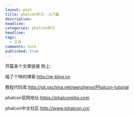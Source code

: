 ```yaml
---
layout: post  
title: phalcon学习--入门篇
description:   
headline:     
categories: phalcon学习  
headline:  
tags: 
  - 工作
comments: ture  
published: true  
---
```

开篇来个文章链接
附上:

喵了个咪的博客:http://w-blog.cn

教程代码库:http://git.oschina.net/wenzhenxi/Phalcon-tutorial

phalcon官网地址:https://phalconphp.com

phalcon中文社区:http://www.iphalcon.cn/

